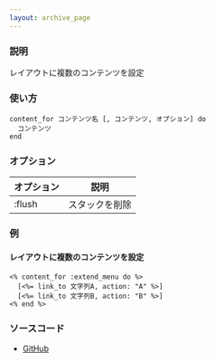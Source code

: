 ```yaml
---
layout: archive_page
---
```

### 説明
レイアウトに複数のコンテンツを設定

### 使い方
    content_for コンテンツ名 [, コンテンツ, オプション] do
      コンテンツ
    end

### オプション

オプション | 説明
-------- | ---------
:flush   | スタックを削除

### 例
#### レイアウトに複数のコンテンツを設定
    <% content_for :extend_menu do %>
      [<%= link_to 文字列A, action: "A" %>]
      [<%= link_to 文字列B, action: "B" %>]
    <% end %>

### ソースコード
* [GitHub](https://github.com/rails/rails/blob/ac30e389ecfa0e26e3d44c1eda8488ddf63b3ecc/actionview/lib/action_view/helpers/capture_helper.rb#L151)